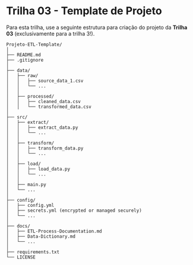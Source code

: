 # Trilha 03 - Template de Projeto

Para esta trilha, use a seguinte estrutura para criação do projeto da **Trilha 03** (exclusivamente para a trilha 3!). 

```
Projeto-ETL-Template/
│
├── README.md
├── .gitignore
│
├── data/
│   ├── raw/
│   │   ├── source_data_1.csv
│   │   └── ...
│   │
│   ├── processed/
│   │   ├── cleaned_data.csv
│   │   └── transformed_data.csv
│
├── src/
│   ├── extract/
│   │   ├── extract_data.py
│   │   └── ...
│   │
│   ├── transform/
│   │   ├── transform_data.py
│   │   └── ...
│   │
│   ├── load/
│   │   ├── load_data.py
│   │   └── ...
│   │
│   ├── main.py
│   └── ...
│
├── config/
│   ├── config.yml
│   ├── secrets.yml (encrypted or managed securely)
│   └── ...
│
├── docs/
│   ├── ETL-Process-Documentation.md
│   ├── Data-Dictionary.md
│   └── ...
│
├── requirements.txt
└── LICENSE
```
